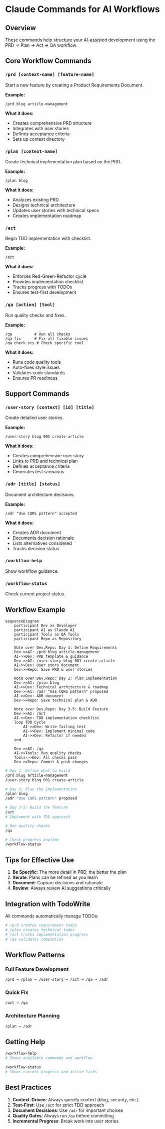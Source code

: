 # Claude Commands for AI Workflows

## Overview
These commands help structure your AI-assisted development using the PRD → Plan → Act → QA workflow.

## Core Workflow Commands

### `/prd [context-name] [feature-name]`
Start a new feature by creating a Product Requirements Document.

**Example:**
```
/prd blog article-management
```

**What it does:**
- Creates comprehensive PRD structure
- Integrates with user stories
- Defines acceptance criteria
- Sets up context directory

### `/plan [context-name]`
Create technical implementation plan based on the PRD.

**Example:**
```
/plan blog
```

**What it does:**
- Analyzes existing PRD
- Designs technical architecture
- Updates user stories with technical specs
- Creates implementation roadmap

### `/act`
Begin TDD implementation with checklist.

**Example:**
```
/act
```

**What it does:**
- Enforces Red-Green-Refactor cycle
- Provides implementation checklist
- Tracks progress with TODOs
- Ensures test-first development

### `/qa [action] [tool]`
Run quality checks and fixes.

**Example:**
```
/qa          # Run all checks
/qa fix      # Fix all fixable issues
/qa check ecs # Check specific tool
```

**What it does:**
- Runs code quality tools
- Auto-fixes style issues
- Validates code standards
- Ensures PR readiness

## Support Commands

### `/user-story [context] [id] [title]`
Create detailed user stories.

**Example:**
```
/user-story blog 001 create-article
```

**What it does:**
- Creates comprehensive user story
- Links to PRD and technical plan
- Defines acceptance criteria
- Generates test scenarios

### `/adr [title] [status]`
Document architecture decisions.

**Example:**
```
/adr "Use CQRS pattern" accepted
```

**What it does:**
- Creates ADR document
- Documents decision rationale
- Lists alternatives considered
- Tracks decision status

### `/workflow-help`
Show workflow guidance.

### `/workflow-status`
Check current project status.

## Workflow Example

```mermaid
sequenceDiagram
    participant Dev as Developer
    participant AI as Claude AI
    participant Tools as QA Tools
    participant Repo as Repository
    
    Note over Dev,Repo: Day 1: Define Requirements
    Dev->>AI: /prd blog article-management
    AI->>Dev: PRD template & guidance
    Dev->>AI: /user-story blog 001 create-article
    AI->>Dev: User story document
    Dev->>Repo: Save PRD & user stories
    
    Note over Dev,Repo: Day 2: Plan Implementation
    Dev->>AI: /plan blog
    AI->>Dev: Technical architecture & roadmap
    Dev->>AI: /adr "Use CQRS pattern" proposed
    AI->>Dev: ADR document
    Dev->>Repo: Save technical plan & ADR
    
    Note over Dev,Repo: Day 3-5: Build Feature
    Dev->>AI: /act
    AI->>Dev: TDD implementation checklist
    loop TDD Cycle
        AI->>Dev: Write failing test
        AI->>Dev: Implement minimal code
        AI->>Dev: Refactor if needed
    end
    
    Dev->>AI: /qa
    AI->>Tools: Run quality checks
    Tools->>Dev: All checks pass
    Dev->>Repo: Commit & push changes
```

```bash
# Day 1: Define what to build
/prd blog article-management
/user-story blog 001 create-article

# Day 2: Plan the implementation
/plan blog
/adr "Use CQRS pattern" proposed

# Day 3-5: Build the feature
/act
# Implement with TDD approach

# Run quality checks
/qa

# Check progress anytime
/workflow-status
```

## Tips for Effective Use

1. **Be Specific**: The more detail in PRD, the better the plan
2. **Iterate**: Plans can be refined as you learn
3. **Document**: Capture decisions and rationale
4. **Review**: Always review AI suggestions critically

## Integration with TodoWrite

All commands automatically manage TODOs:

```bash
# /prd creates requirement todos
# /plan creates technical todos
# /act tracks implementation progress
# /qa validates completion
```

## Workflow Patterns

### Full Feature Development
```bash
/prd → /plan → /user-story → /act → /qa → /adr
```

### Quick Fix
```bash
/act → /qa
```

### Architecture Planning
```bash
/plan → /adr
```

## Getting Help

```bash
/workflow-help
# Shows available commands and workflow

/workflow-status
# Shows current progress and active tasks
```

## Best Practices

1. **Context-Driven**: Always specify context (blog, security, etc.)
2. **Test-First**: Use `/act` for strict TDD approach
3. **Document Decisions**: Use `/adr` for important choices
4. **Quality Gates**: Always run `/qa` before committing
5. **Incremental Progress**: Break work into user stories